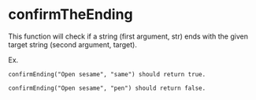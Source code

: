# confirmTheEnding
This function will check if a string (first argument, str) ends with the given target string (second argument, target).

Ex.

    confirmEnding("Open sesame", "same") should return true.

    confirmEnding("Open sesame", "pen") should return false.

